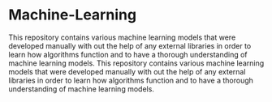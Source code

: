 # Machine-Learning
This repository contains various machine learning models that were developed manually with out the help of any external libraries in order to learn how algorithms function and to have a thorough understanding of machine learning models.
This repository contains various machine learning models that were developed manually with out the help of any external libraries in order to learn how algorithms function and to have a thorough understanding of machine learning models.
